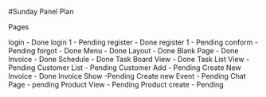 #Sunday Panel Plan

Pages

login - Done
login 1 - Pending
register - Done
register 1 - Pending
conform - Pending
forgot - Done
Menu - Done
Layout - Done
Blank Page - Done
Invoice - Done
Schedule - Done
Task Board View - Done
Task List View - Pending
Customer List - Pending
Customer Add - Pending
Create New Invoice - Done
Invoice Show -Pending
Create new Event - Pending
Chat Page - pending
Product View - Pending
Product create - Pending
